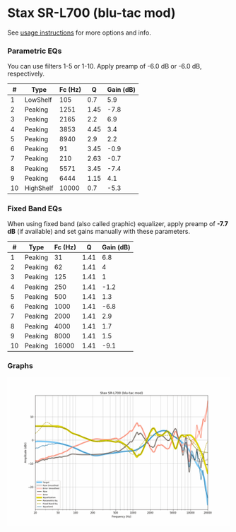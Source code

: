 # Stax SR-L700 (blu-tac mod)
See [usage instructions](https://github.com/jaakkopasanen/AutoEq#usage) for more options and info.

### Parametric EQs
You can use filters 1-5 or 1-10. Apply preamp of -6.0 dB or -6.0 dB, respectively.

|   # | Type      |   Fc (Hz) |    Q |   Gain (dB) |
|-----|-----------|-----------|------|-------------|
|   1 | LowShelf  |       105 | 0.7  |         5.9 |
|   2 | Peaking   |      1251 | 1.45 |        -7.8 |
|   3 | Peaking   |      2165 | 2.2  |         6.9 |
|   4 | Peaking   |      3853 | 4.45 |         3.4 |
|   5 | Peaking   |      8940 | 2.9  |         2.2 |
|   6 | Peaking   |        91 | 3.45 |        -0.9 |
|   7 | Peaking   |       210 | 2.63 |        -0.7 |
|   8 | Peaking   |      5571 | 3.45 |        -7.4 |
|   9 | Peaking   |      6444 | 1.15 |         4.1 |
|  10 | HighShelf |     10000 | 0.7  |        -5.3 |

### Fixed Band EQs
When using fixed band (also called graphic) equalizer, apply preamp of **-7.7 dB** (if available) and set gains manually with these parameters.

|   # | Type    |   Fc (Hz) |    Q |   Gain (dB) |
|-----|---------|-----------|------|-------------|
|   1 | Peaking |        31 | 1.41 |         6.8 |
|   2 | Peaking |        62 | 1.41 |         4   |
|   3 | Peaking |       125 | 1.41 |         1   |
|   4 | Peaking |       250 | 1.41 |        -1.2 |
|   5 | Peaking |       500 | 1.41 |         1.3 |
|   6 | Peaking |      1000 | 1.41 |        -6.8 |
|   7 | Peaking |      2000 | 1.41 |         2.9 |
|   8 | Peaking |      4000 | 1.41 |         1.7 |
|   9 | Peaking |      8000 | 1.41 |         1.5 |
|  10 | Peaking |     16000 | 1.41 |        -9.1 |

### Graphs
![](./Stax%20SR-L700%20(blu-tac%20mod).png)
